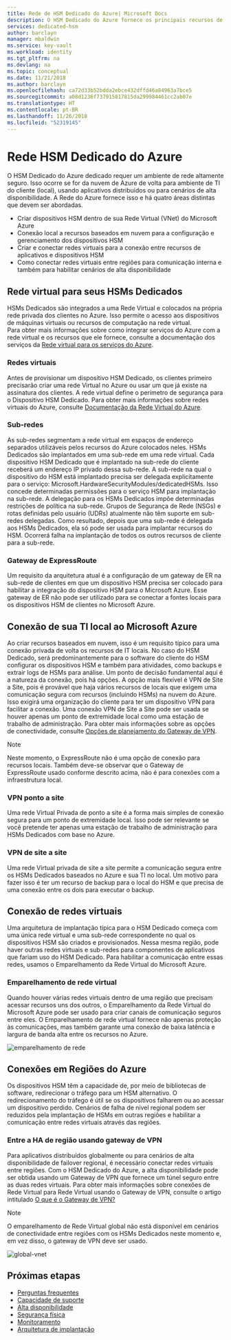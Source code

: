 ```yaml
---
title: Rede de HSM Dedicado do Azure| Microsoft Docs
description: O HSM Dedicado do Azure fornece os principais recursos de armazenamento dentro do Microsoft Azure que atende à certificação FIPS 140-2 Nível 3
services: dedicated-hsm
author: barclayn
manager: mbaldwin
ms.service: key-vault
ms.workload: identity
ms.tgt_pltfrm: na
ms.devlang: na
ms.topic: conceptual
ms.date: 11/21/2018
ms.author: barclayn
ms.openlocfilehash: ca72d33b52bdda2ebce432dffd46a84963a7bce5
ms.sourcegitcommit: a08d1236f737915817815da299984461cc2ab07e
ms.translationtype: HT
ms.contentlocale: pt-BR
ms.lasthandoff: 11/26/2018
ms.locfileid: "52319145"
---
```

# <a name="azure-dedicated-hsm-networking"></a>Rede HSM Dedicado do Azure

O HSM Dedicado do Azure dedicado requer um ambiente de rede altamente seguro. Isso ocorre se for da nuvem de Azure de volta para ambiente de TI do cliente (local), usando aplicativos distribuídos ou para cenários de alta disponibilidade. A Rede do Azure fornece isso e há quatro áreas distintas que devem ser abordadas.

- Criar dispositivos HSM dentro de sua Rede Virtual (VNet) do Microsoft Azure
- Conexão local a recursos baseados em nuvem para a configuração e gerenciamento dos dispositivos HSM
- Criar e conectar redes virtuais para a conexão entre recursos de aplicativos e dispositivos HSM
- Como conectar redes virtuais entre regiões para comunicação interna e também para habilitar cenários de alta disponibilidade

## <a name="virtual-network-for-your-dedicated-hsms"></a>Rede virtual para seus HSMs Dedicados

HSMs Dedicados são integrados a uma Rede Virtual e colocados na própria rede privada dos clientes no Azure. Isso permite o acesso aos dispositivos de máquinas virtuais ou recursos de computação na rede virtual.  
Para obter mais informações sobre como integrar serviços do Azure com a rede virtual e os recursos que ele fornece, consulte a documentação dos serviços da [Rede virtual para os serviços do Azure](../virtual-network/virtual-network-for-azure-services.md).

### <a name="virtual-networks"></a>Redes virtuais

Antes de provisionar um dispositivo HSM Dedicado, os clientes primeiro precisarão criar uma rede Virtual no Azure ou usar um que já existe na assinatura dos clientes. A rede virtual define o perímetro de segurança para o Dispositivo HSM Dedicado. Para obter mais informações sobre redes virtuais do Azure, consulte [Documentação da Rede Virtual do Azure](../virtual-network/virtual-networks-overview.md).

### <a name="subnets"></a>Sub-redes

As sub-redes segmentam a rede virtual em espaços de endereço separados utilizáveis pelos recursos do Azure colocados neles. HSMs Dedicados são implantados em uma sub-rede em uma rede virtual. Cada dispositivo HSM Dedicado que é implantado na sub-rede do cliente receberá um endereço IP privado dessa sub-rede. A sub-rede na qual o dispositivo do HSM está implantado precisa ser delegada explicitamente para o serviço: Microsoft.HardwareSecurityModules/dedicatedHSMs. Isso concede determinadas permissões para o serviço HSM para implantação na sub-rede. A delegação para os HSMs Dedicados impõe determinadas restrições de política na sub-rede. Grupos de Segurança de Rede (NSGs) e rotas definidas pelo usuário (UDRs) atualmente não têm suporte em sub-redes delegadas. Como resultado, depois que uma sub-rede é delegada aos HSMs Dedicados, ela só pode ser usada para implantar recursos do HSM. Ocorrerá falha na implantação de todos os outros recursos de cliente para a sub-rede.


### <a name="expressroute-gateway"></a>Gateway de ExpressRoute

Um requisito da arquitetura atual é a configuração de um gateway de ER na sub-rede de clientes em que um dispositivo HSM precisa ser colocado para habilitar a integração do dispositivo HSM para o Microsoft Azure. Esse gateway de ER não pode ser utilizado para se conectar a fontes locais para os dispositivos HSM de clientes no Microsoft Azure.

## <a name="connecting-your-on-premises-it-to-azure"></a>Conexão de sua TI local ao Microsoft Azure

Ao criar recursos baseados em nuvem, isso é um requisito típico para uma conexão privada de volta os recursos de IT locais. No caso do HSM Dedicado, será predominantemente para o software do cliente do HSM configurar os dispositivos HSM e também para atividades, como backups e extrair logs de HSMs para análise. Um ponto de decisão fundamental aqui é a natureza da conexão, pois há opções.  A opção mais flexível é VPN de Site a Site, pois é provável que haja vários recursos de locais que exigem uma comunicação segura com recursos (incluindo HSMs) na nuvem do Azure. Isso exigirá uma organização do cliente para ter um dispositivo VPN para facilitar a conexão. Uma conexão VPN de Site a Site pode ser usada se houver apenas um ponto de extremidade local como uma estação de trabalho de administração.
Para obter mais informações sobre as opções de conectividade, consulte [Opções de planejamento do Gateway de VPN](../vpn-gateway/vpn-gateway-about-vpngateways.md?toc=%2fazure%2fvirtual-network%2ftoc.json#planningtable).

>[!NOTE]
Neste momento, o ExpressRoute não é uma opção de conexão para recursos locais. Também deve-se observar que o Gateway de ExpressRoute usado conforme descrito acima, não é para conexões com a infraestrutura local.

### <a name="point-to-site-vpn"></a>VPN ponto a site

Uma rede Virtual Privada de ponto a site é a forma mais simples de conexão segura para um ponto de extremidade local. Isso pode ser relevante se você pretende ter apenas uma estação de trabalho de administração para HSMs Dedicados com base no Azure.

### <a name="site-to-site-vpn"></a>VPN de site a site

Uma rede Virtual privada de site a site permite a comunicação segura entre os HSMs Dedicados baseados no Azure e sua TI no local. Um motivo para fazer isso é ter um recurso de backup para o local do HSM e que precisa de uma conexão entre os dois para executar o backup.

## <a name="connecting-virtual-networks"></a>Conexão de redes virtuais

Uma arquitetura de implantação típica para o HSM Dedicado começa com uma única rede virtual e uma sub-rede correspondente no qual os dispositivos HSM são criados e provisionados. Nessa mesma região, pode haver outras redes virtuais e sub-redes para componentes de aplicativos que fariam uso do HSM Dedicado. Para habilitar a comunicação entre essas redes, usamos o Emparelhamento da Rede Virtual do Microsoft Azure.

### <a name="virtual-network-peering"></a>Emparelhamento de rede virtual

Quando houver várias redes virtuais dentro de uma região que precisam acessar recursos uns dos outros, o Emparelhamento da Rede Virtual do Microsoft Azure pode ser usado para criar canais de comunicação seguros entre eles.  O Emparelhamento de rede virtual fornece não apenas proteção às comunicações, mas também garante uma conexão de baixa latência e largura de banda alta entre os recursos no Azure.

![emparelhamento de rede](media/networking/peering.png)

## <a name="connecting-across-azure-regions"></a>Conexões em Regiões do Azure

Os dispositivos HSM têm a capacidade de, por meio de bibliotecas de software, redirecionar o tráfego para um HSM alternativo. O redirecionamento do tráfego é útil se os dispositivos falharem ou ao acessar um dispositivo perdido. Cenários de falha de nível regional podem ser reduzidos pela implantação de HSMs em outras regiões e habilitar a comunicação entre redes virtuais através das regiões.

### <a name="cross-region-ha-using-vpn-gateway"></a>Entre a HA de região usando gateway de VPN

Para aplicativos distribuídos globalmente ou para cenários de alta disponibilidade de failover regional, é necessário conectar redes virtuais entre regiões. Com o HSM Dedicado do Azure, a alta disponibilidade pode ser obtida usando um Gateway de VPN que fornece um túnel seguro entre as duas redes virtuais. Para obter mais informações sobre conexões de Rede Virtual para Rede Virtual usando o Gateway de VPN, consulte o artigo intitulado [O que é o Gateway de VPN?](../vpn-gateway/vpn-gateway-about-vpngateways.md#V2V)

>[!NOTE]
O emparelhamento de Rede Virtual global não está disponível em cenários de conectividade entre regiões com os HSMs Dedicados neste momento e, em vez disso, o gateway de VPN deve ser usado. 

![global-vnet](media/networking/global-vnet.png)

## <a name="next-steps"></a>Próximas etapas

- [Perguntas frequentes](faq.md)
- [Capacidade de suporte](supportability.md)
- [Alta disponibilidade](high-availability.md)
- [Segurança física](physical-security.md)
- [Monitoramento](monitoring.md)
- [Arquitetura de implantação](deployment-architecture.md)